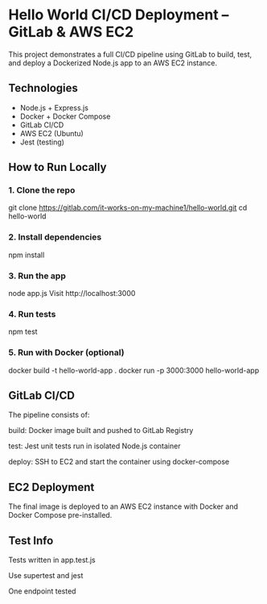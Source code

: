 # Hello World CI/CD Deployment – GitLab & AWS EC2

This project demonstrates a full CI/CD pipeline using GitLab to build, test, and deploy a Dockerized Node.js app to an AWS EC2 instance.

## Technologies
- Node.js + Express.js
- Docker + Docker Compose
- GitLab CI/CD
- AWS EC2 (Ubuntu)
- Jest (testing)


## How to Run Locally

### 1. Clone the repo
git clone https://gitlab.com/it-works-on-my-machine1/hello-world.git
cd hello-world
### 2. Install dependencies
npm install
### 3. Run the app
node app.js
Visit http://localhost:3000
### 4. Run tests
npm test
### 5. Run with Docker (optional)
docker build -t hello-world-app .
docker run -p 3000:3000 hello-world-app

## GitLab CI/CD
The pipeline consists of:

build: Docker image built and pushed to GitLab Registry

test: Jest unit tests run in isolated Node.js container

deploy: SSH to EC2 and start the container using docker-compose

## EC2 Deployment
The final image is deployed to an AWS EC2 instance with Docker and Docker Compose pre-installed.

## Test Info
Tests written in app.test.js

Use supertest and jest

One endpoint tested


